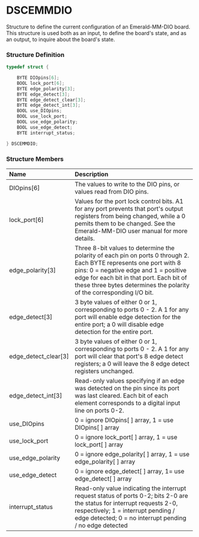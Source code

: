 # DSCEMMDIO

Structure to define the current configuration of an Emerald-MM-DIO board. This structure is used both as an input, to define the board's state, and as an output, to inquire about the board's state.

### Structure Definition

```c
typedef struct {

    BYTE DIOpins[6];
    BOOL lock_port[6];
    BYTE edge_polarity[3];
    BYTE edge_detect[3];
    BYTE edge_detect_clear[3];
    BYTE edge_detect_int[3];
    BOOL use_DIOpins;
    BOOL use_lock_port;
    BOOL use_edge_polarity;
    BOOL use_edge_detect;
    BYTE interrupt_status;

} DSCEMMDIO;
```

### Structure Members

| Name | Description |
| :--- | :--- |
| DIOpins\[6\] | The values to write to the DIO pins, or values read from DIO pins. |
| lock\_port\[6\] | Values for the port lock control bits. A1 for any port prevents that port's output registers from being changed, while a 0 pemits them to be changed. See the Emerald-MM-DIO user manual for more details. |
| edge\_polarity\[3\] | Three 8-bit values to determine the polarity of each pin on ports 0 through 2. Each BYTE represents one port with 8 pins: 0 = negative edge and 1 = positive edge for each bit in that port. Each bit of these three bytes determines the polarity of the corresponding I/O bit. |
| edge\_detect\[3\] | 3 byte values of either 0 or 1, corresponding to ports 0 - 2. A 1 for any port will enable edge detection for the entire port; a 0 will disable edge detection for the entire port. |
| edge\_detect\_clear\[3\] | 3 byte values of either 0 or 1, corresponding to ports 0 - 2. A 1 for any port will clear that port's 8 edge detect registers; a 0 will leave the 8 edge detect registers unchanged. |
| edge\_detect\_int\[3\] | Read-only values specifying if an edge was detected on the pin since its port was last cleared. Each bit of each element corresponds to a digital input line on ports 0-2. |
| use\_DIOpins | 0 = ignore DIOpins\[ \] array, 1 = use DIOpins\[ \] array |
| use\_lock\_port | 0 = ignore lock\_port\[ \] array, 1 = use lock\_port\[ \] array |
| use\_edge\_polarity | 0 = ignore edge\_polarity\[ \] array, 1 = use edge\_polarity\[ \] array |
| use\_edge\_detect | 0 = ignore edge\_detect\[ \] array, 1= use edge\_detect\[ \] array |
| interrupt\_status | Read-only value indicating the interrupt request status of ports 0-2; bits 2-0 are the status for interrupt requests 2-0, respectively; 1 = interrupt pending / edge detected; 0 = no interrupt pending / no edge detected |

